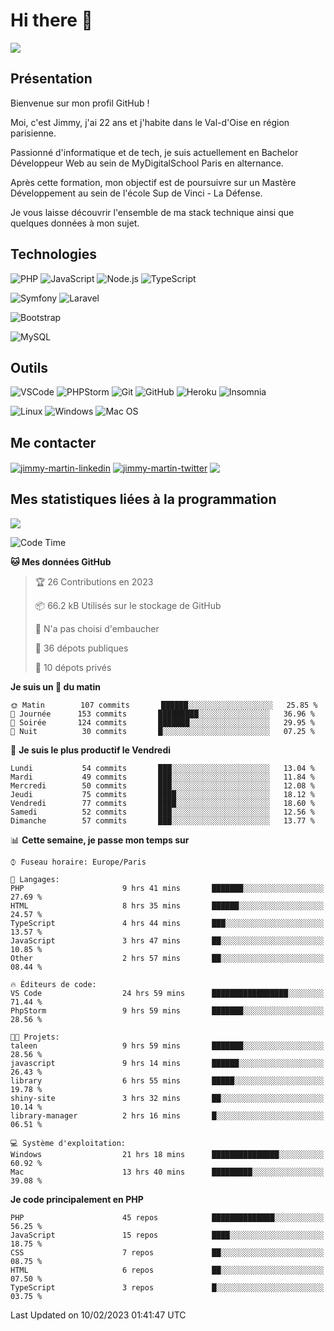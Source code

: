 # Hi there 👋

![](https://komarev.com/ghpvc/?username=jimmy-martin&color=1a1b27)

<!--
**jimmy-martin/jimmy-martin** is a ✨ _special_ ✨ repository because its `README.md` (this file) appears on your GitHub profile.

Here are some ideas to get you started:

- 🔭 I’m currently working on ...
- 🌱 I’m currently learning ...
- 👯 I’m looking to collaborate on ...
- 🤔 I’m looking for help with ...
- 💬 Ask me about ...
- 📫 How to reach me: ...
- 😄 Pronouns: ...
- ⚡ Fun fact: ...
-->

## Présentation

Bienvenue sur mon profil GitHub !

Moi, c'est Jimmy, j'ai 22 ans et j'habite dans le Val-d'Oise en région parisienne.

Passionné d'informatique et de tech, je suis actuellement en Bachelor Développeur Web au sein de MyDigitalSchool Paris en alternance.

Après cette formation, mon objectif est de poursuivre sur un Mastère Développement au sein de l'école Sup de Vinci - La Défense.

Je vous laisse découvrir l'ensemble de ma stack technique ainsi que quelques données à mon sujet.

## Technologies

<div>

![PHP](https://img.shields.io/badge/PHP-777BB4?style=for-the-badge&logo=php&logoColor=white) ![JavaScript](https://img.shields.io/badge/JavaScript-F7DF1E?style=for-the-badge&logo=javascript&logoColor=black) ![Node.js](https://img.shields.io/badge/Node.js-43853D?style=for-the-badge&logo=node.js&logoColor=white) ![TypeScript](https://img.shields.io/badge/TypeScript-007ACC?style=for-the-badge&logo=typescript&logoColor=white)

</div>
<div>

![Symfony](https://img.shields.io/badge/Symfony-092E20?style=for-the-badge&logo=symfony&logoColor=white) ![Laravel](https://img.shields.io/badge/Laravel-FF2D20?style=for-the-badge&logo=laravel&logoColor=white)

</div>
<div>

![Bootstrap](https://img.shields.io/badge/Bootstrap-563D7C?style=for-the-badge&logo=bootstrap&logoColor=white)

</div>
<div>

![MySQL](https://img.shields.io/badge/MySQL-4479A1?style=for-the-badge&logo=mysql&logoColor=white)

</div>

## Outils

![VSCode](https://img.shields.io/badge/VSCode-007ACC?style=for-the-badge&logo=visual-studio-code&logoColor=white)
![PHPStorm](http://img.shields.io/badge/-PHPStorm-181717?style=for-the-badge&logo=phpstorm&logoColor=white)
![Git](https://img.shields.io/badge/Git-E44C30?style=for-the-badge&logo=git&logoColor=white)
![GitHub](https://img.shields.io/badge/GitHub-100000?style=for-the-badge&logo=github&logoColor=white)
![Heroku](https://img.shields.io/badge/Heroku-6762a6?style=for-the-badge&logo=heroku&logoColor=white)
![Insomnia](https://img.shields.io/badge/Insomnia-5600cd?style=for-the-badge&logo=insomnia&logoColor=white)

![Linux](https://img.shields.io/badge/Linux-FCC624?style=for-the-badge&logo=linux&logoColor=white)
![Windows](https://img.shields.io/badge/Windows-0078D6?style=for-the-badge&logo=windows&logoColor=white)
![Mac OS](https://img.shields.io/badge/mac%20os-000000?style=for-the-badge&logo=apple&logoColor=white)

## Me contacter

<p>
<a href="https://www.linkedin.com/in/jimmy-martin-dev/" target="blank"><img align="center" src="https://img.shields.io/badge/-LinkedIn-0077B5?style=for-the-badge&logo=Linkedin&logoColor=white&link=https://www.linkedin.com/in/jimmy-martin-dev/" alt="jimmy-martin-linkedin"/></a>
<a href="https://twitter.com/jimmydev_" target="blank"><img align="center" src="https://img.shields.io/badge/-Twitter-1DA1F2?style=for-the-badge&logo=Twitter&logoColor=white&link=https://twitter.com/jimmydev_" alt="jimmy-martin-twitter"/></a>
 <a href="mailto:jimmy.martin952@gmail.com" target="blank"><img align="center" src="https://img.shields.io/badge/gmail-D14836?style=for-the-badge&logo=gmail&logoColor=white" /></a>
</p>

## Mes statistiques liées à la programmation

<a href="https://github-readme-stats.vercel.app/api/top-langs/?username=jimmy-martin&layout=compact">
  <img align="center" src="https://github-readme-stats.vercel.app/api/top-langs/?username=jimmy-martin&layout=compact"/>
</a>



<!--START_SECTION:waka-->
![Code Time](http://img.shields.io/badge/Code%20Time-1%2C493%20hrs%2052%20mins-blue)

**🐱 Mes données GitHub** 

> 🏆 26 Contributions en 2023
 > 
> 📦 66.2 kB Utilisés sur le stockage de GitHub 
 > 
> 🚫 N'a pas choisi d'embaucher
 > 
> 📜 36 dépots publiques 
 > 
> 🔑 10 dépots privés  
 > 
**Je suis un 🐤 du matin** 

```text
🌞 Matin        107 commits       ██████░░░░░░░░░░░░░░░░░░░   25.85 % 
🌆 Journée      153 commits       █████████░░░░░░░░░░░░░░░░   36.96 % 
🌃 Soirée       124 commits       ███████░░░░░░░░░░░░░░░░░░   29.95 % 
🌙 Nuit          30 commits       █░░░░░░░░░░░░░░░░░░░░░░░░   07.25 % 

```
📅 **Je suis le plus productif le Vendredi** 

```text
Lundi           54 commits       ███░░░░░░░░░░░░░░░░░░░░░░   13.04 % 
Mardi           49 commits       ███░░░░░░░░░░░░░░░░░░░░░░   11.84 % 
Mercredi        50 commits       ███░░░░░░░░░░░░░░░░░░░░░░   12.08 % 
Jeudi           75 commits       ████░░░░░░░░░░░░░░░░░░░░░   18.12 % 
Vendredi        77 commits       ████░░░░░░░░░░░░░░░░░░░░░   18.60 % 
Samedi          52 commits       ███░░░░░░░░░░░░░░░░░░░░░░   12.56 % 
Dimanche        57 commits       ███░░░░░░░░░░░░░░░░░░░░░░   13.77 % 

```


📊 **Cette semaine, je passe mon temps sur** 

```text
⌚︎ Fuseau horaire: Europe/Paris

💬 Langages: 
PHP                      9 hrs 41 mins       ███████░░░░░░░░░░░░░░░░░░   27.69 % 
HTML                     8 hrs 35 mins       ██████░░░░░░░░░░░░░░░░░░░   24.57 % 
TypeScript               4 hrs 44 mins       ███░░░░░░░░░░░░░░░░░░░░░░   13.57 % 
JavaScript               3 hrs 47 mins       ██░░░░░░░░░░░░░░░░░░░░░░░   10.85 % 
Other                    2 hrs 57 mins       ██░░░░░░░░░░░░░░░░░░░░░░░   08.44 % 

🔥 Éditeurs de code: 
VS Code                  24 hrs 59 mins      █████████████████░░░░░░░░   71.44 % 
PhpStorm                 9 hrs 59 mins       ███████░░░░░░░░░░░░░░░░░░   28.56 % 

🐱‍💻 Projets: 
taleen                   9 hrs 59 mins       ███████░░░░░░░░░░░░░░░░░░   28.56 % 
javascript               9 hrs 14 mins       ██████░░░░░░░░░░░░░░░░░░░   26.43 % 
library                  6 hrs 55 mins       █████░░░░░░░░░░░░░░░░░░░░   19.78 % 
shiny-site               3 hrs 32 mins       ██░░░░░░░░░░░░░░░░░░░░░░░   10.14 % 
library-manager          2 hrs 16 mins       █░░░░░░░░░░░░░░░░░░░░░░░░   06.51 % 

💻 Système d'exploitation: 
Windows                  21 hrs 18 mins      ███████████████░░░░░░░░░░   60.92 % 
Mac                      13 hrs 40 mins      █████████░░░░░░░░░░░░░░░░   39.08 % 

```

**Je code principalement en PHP** 

```text
PHP                      45 repos            ██████████████░░░░░░░░░░░   56.25 % 
JavaScript               15 repos            ████░░░░░░░░░░░░░░░░░░░░░   18.75 % 
CSS                      7 repos             ██░░░░░░░░░░░░░░░░░░░░░░░   08.75 % 
HTML                     6 repos             ██░░░░░░░░░░░░░░░░░░░░░░░   07.50 % 
TypeScript               3 repos             █░░░░░░░░░░░░░░░░░░░░░░░░   03.75 % 

```



 Last Updated on 10/02/2023 01:41:47 UTC
<!--END_SECTION:waka-->


